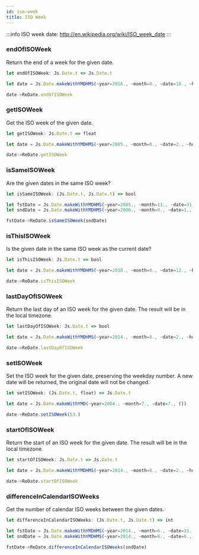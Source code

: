 ```yaml
---
id: iso-week
title: ISO Week
---
```


:::info
ISO week date: http://en.wikipedia.org/wiki/ISO_week_date
:::

### endOfISOWeek

Return the end of a week for the given date.

```js
let endOfISOWeek: Js.Date.t => Js.Date.t
```

```js
let date = Js.Date.makeWithYMDHMS(~year=2018., ~month=0., ~date=10., ~hours=16., ~minutes=50., ~seconds=12., ())

date->ReDate.endOfISOWeek
```

### getISOWeek

Get the ISO week of the given date.

```js
let getISOWeek: Js.Date.t => float
```

```js
let date = Js.Date.makeWithYMDHMS(~year=2005., ~month=0., ~date=2., ~hours=16., ~minutes=50., ~seconds=12., ())

date->ReDate.getISOWeek
```

### isSameISOWeek

Are the given dates in the same ISO week?

```js
let isSameISOWeek: (Js.Date.t, Js.Date.t) => bool
```

```js
let fstDate = Js.Date.makeWithYMDHMS(~year=2005., ~month=11., ~date=31., ~hours=16., ~minutes=50., ~seconds=12., ())
let sndDate = Js.Date.makeWithYMDHMS(~year=2006., ~month=0., ~date=1., ~hours=10., ~minutes=15., ~seconds=55., ())

fstDate->ReDate.isSameISOWeek(sndDate)
```

### isThisISOWeek

Is the given date in the same ISO week as the current date?

```js
let isThisISOWeek: Js.Date.t => bool
```

```js
let date = Js.Date.makeWithYMDHMS(~year=2018., ~month=0., ~date=12., ~hours=16., ~minutes=50., ~seconds=12., ())

date->ReDate.isThisISOWeek
```

### lastDayOfISOWeek

Return the last day of an ISO week for the given date. The result will be in the local timezone.

```js
let lastDayOfISOWeek: Js.Date.t => bool
```

```js
let date = Js.Date.makeWithYMDHMS(~year=2014., ~month=8., ~date=2., ~hours=11., ~minutes=55., ~seconds=12., ())

date->ReDate.lastDayOfISOWeek
```

### setISOWeek

Set the ISO week for the given date, preserving the weekday number. A new date will be returned, the original date will not be changed.

```js
let setISOWeek: (Js.Date.t, float) => Js.Date.t
```

```js
let date = Js.Date.makeWithYMD(~year=2004., ~month=7., ~date=7., ())

date->ReDate.setISOWeek(53.)
```

### startOfISOWeek

Return the start of an ISO week for the given date. The result will be in the local timezone.

```js
let startOfISOWeek: Js.Date.t => Js.Date.t
```

```js
let date = Js.Date.makeWithYMDHMS(~year=2014., ~month=8., ~date=2., ~hours=11., ~minutes=55., ~seconds=0., ())

date->ReDate.startOfISOWeek
```

### differenceInCalendarISOWeeks

Get the number of calendar ISO weeks between the given dates.

```js
let differenceInCalendarISOWeeks: (Js.Date.t, Js.Date.t) => int
```

```js
let fstDate = Js.Date.makeWithYMDHMS(~year=2014., ~month=6., ~date=21., ~hours=23., ~minutes=59., ~seconds=59., ())
let sndDate = Js.Date.makeWithYMDHMS(~year=2014., ~month=6., ~date=6., ~hours=0., ~minutes=0., ~seconds=0., ())

fstDate->ReDate.differenceInCalendarISOWeeks(sndDate)
```
